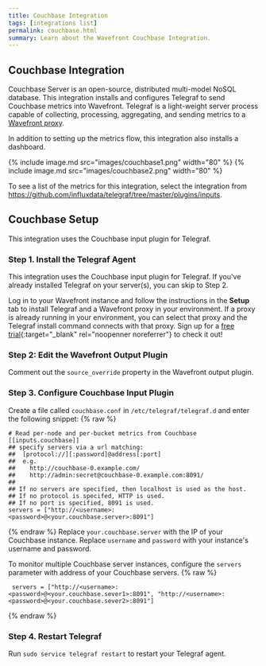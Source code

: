 ```yaml
---
title: Couchbase Integration
tags: [integrations list]
permalink: couchbase.html
summary: Learn about the Wavefront Couchbase Integration.
---
```

## Couchbase Integration

Couchbase Server is an open-source, distributed  multi-model NoSQL database. This integration installs and configures Telegraf to send Couchbase metrics into Wavefront. Telegraf is a light-weight server process capable of collecting, processing, aggregating, and sending metrics to a [Wavefront proxy](https://docs.wavefront.com/proxies.html).

In addition to setting up the metrics flow, this integration also installs a dashboard.

{% include image.md src="images/couchbase1.png" width="80" %}
{% include image.md src="images/couchbase2.png" width="80" %}


To see a list of the metrics for this integration, select the integration from <https://github.com/influxdata/telegraf/tree/master/plugins/inputs>.
## Couchbase Setup

This integration uses the Couchbase input plugin for Telegraf.



### Step 1. Install the Telegraf Agent

This integration uses the Couchbase input plugin for Telegraf. If you've already installed Telegraf on your server(s), you can skip to Step 2.

Log in to your Wavefront instance and follow the instructions in the **Setup** tab to install Telegraf and a Wavefront proxy in your environment. If a proxy is already running in your environment, you can select that proxy and the Telegraf install command connects with that proxy. Sign up for a [free trial](http://wavefront.com/sign-up/?utm_source=docs.vmware.com&utm_medium=referral&utm_campaign=docs-front-page){:target="_blank" rel="noopenner noreferrer"} to check it out!

### Step 2: Edit the Wavefront Output Plugin

Comment out the `source_override` property in the Wavefront output plugin.

### Step 3. Configure Couchbase Input Plugin

Create a file called `couchbase.conf` in `/etc/telegraf/telegraf.d` and enter the following snippet:
{% raw %}
```
# Read per-node and per-bucket metrics from Couchbase
[[inputs.couchbase]]
## specify servers via a url matching:
##  [protocol://][:password]@address[:port]
##  e.g.
##    http://couchbase-0.example.com/
##    http://admin:secret@couchbase-0.example.com:8091/
##
## If no servers are specified, then localhost is used as the host.
## If no protocol is specifed, HTTP is used.
## If no port is specified, 8091 is used.
servers = ["http://<username>:<password>@<your.couchbase.server>:8091"]
```
{% endraw %}
Replace `your.couchbase.server` with the IP of your Couchbase instance. Replace `username` and `password` with your instance's username and password.

To monitor multiple Couchbase server instances, configure the `servers` parameter with address of your Couchbase servers.
{% raw %}
```
 servers = ["http://<username>:<password>@<your.couchbase.sever1>:8091", "http://<username>:<password>@<your.couchbase.sever2>:8091"]
```
{% endraw %}

### Step 4. Restart Telegraf

Run `sudo service telegraf restart` to restart your Telegraf agent.


